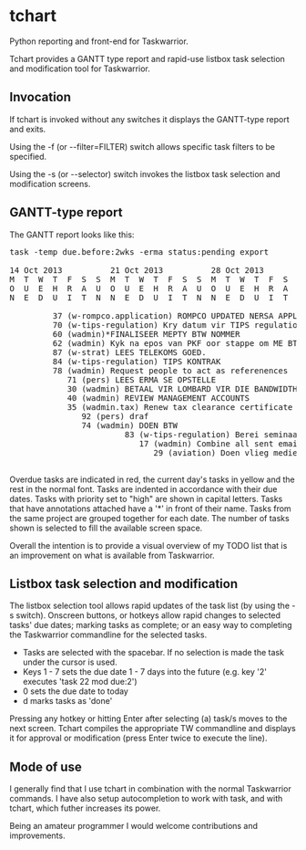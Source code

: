 tchart
======

Python reporting and front-end for Taskwarrior.


Tchart provides a GANTT type report and rapid-use listbox task selection and modification tool for Taskwarrior.  

Invocation
----------
If tchart is invoked without any switches it displays the GANTT-type report and exits.

Using the -f (or --filter=FILTER) switch allows specific task filters to be specified.

Using the -s (or --selector) switch invokes the listbox task selection and modification screens.

GANTT-type report
-----------------

The GANTT report looks like this:

<pre>
task -temp due.before:2wks -erma status:pending export

14 Oct 2013          21 Oct 2013          28 Oct 2013          04 Nov 2013
M  T  W  T  F  S  S  M  T  W  T  F  S  S  M  T  W  T  F  S  S  M  T  W  T  F  S  S  
O  U  E  H  R  A  U  O  U  E  H  R  A  U  O  U  E  H  R  A  U  O  U  E  H  R  A  U  
N  E  D  U  I  T  N  N  E  D  U  I  T  N  N  E  D  U  I  T  N  N  E  D  U  I  T  N  

         37 (w-rompco.application) ROMPCO UPDATED NERSA APPLICATION
         70 (w-tips-regulation) Kry datum vir TIPS regulation forum and berei voor
         60 (wadmin)*FINALISEER MEPTY BTW NOMMER
         62 (wadmin) Kyk na epos van PKF oor stappe om ME BTW registrasie te doen
         87 (w-strat) LEES TELEKOMS GOED.
         84 (w-tips-regulation) TIPS KONTRAK
         78 (wadmin) Request people to act as referenences
            71 (pers) LEES ERMA SE OPSTELLE
            30 (wadmin) BETAAL VIR LOMBARD VIR DIE BANDWIDTH
            40 (wadmin) REVIEW MANAGEMENT ACCOUNTS
            35 (wadmin.tax) Renew tax clearance certificate
               92 (pers) draf
               74 (wadmin) DOEN BTW
                        83 (w-tips-regulation) Berei seminaar voor vir TIPS
                           17 (wadmin) Combine all sent emails in one place
                              29 (aviation) Doen vlieg medies

</pre>


Overdue tasks are indicated in red, the current day's tasks in yellow and the rest in the normal font.  Tasks are indented in accordance with their due dates.  Tasks with priority set to "high" are shown in capital letters.  Tasks that have annotations attached have a '*' in front of their name.  Tasks from the same project are grouped together for each date.  The number of tasks shown is selected to fill the available screen space.

Overall the intention is to provide a visual overview of my TODO list that is an improvement on what is available from Taskwarrior.

Listbox task selection and modification
---------------------------------------

The listbox selection tool allows rapid updates of the task list (by using the -s switch).  Onscreen buttons, or hotkeys allow rapid changes to selected tasks' due dates; marking tasks as complete; or an easy way to completing the Taskwarrior commandline for the selected tasks.

- Tasks are selected with the spacebar.  If no selection is made the task under the cursor is used.
- Keys 1 - 7 sets the due date 1 - 7 days into the future (e.g. key '2' executes 'task 22 mod due:2')
- 0 sets the due date to today
- d marks tasks as 'done'

Pressing any hotkey or hitting Enter after selecting (a) task/s moves to the next screen.  Tchart compiles the appropriate TW commandline and displays it for approval or modification (press Enter twice to execute the line).

Mode of use
-----------

I generally find that I use tchart in combination with the normal Taskwarrior commands.  I have also setup autocompletion to work with task, and with tchart, which futher increases its power.

Being an amateur programmer I would welcome contributions and improvements.
